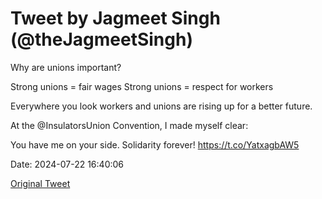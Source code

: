 # Tweet by Jagmeet Singh (@theJagmeetSingh)

Why are unions important?

Strong unions = fair wages
Strong unions = respect for workers

Everywhere you look workers and unions are rising up for a better future.

At the @InsulatorsUnion Convention, I made myself clear:

You have me on your side.
Solidarity forever! https://t.co/YatxagbAW5

Date: 2024-07-22 16:40:06

[Original Tweet](https://x.com/theJagmeetSingh/status/1815426606736756801)
